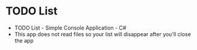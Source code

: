 # TODO List
- TODO List - Simple Console Application - C#
- This app does not read files so your list will disappear after you'll close the app
